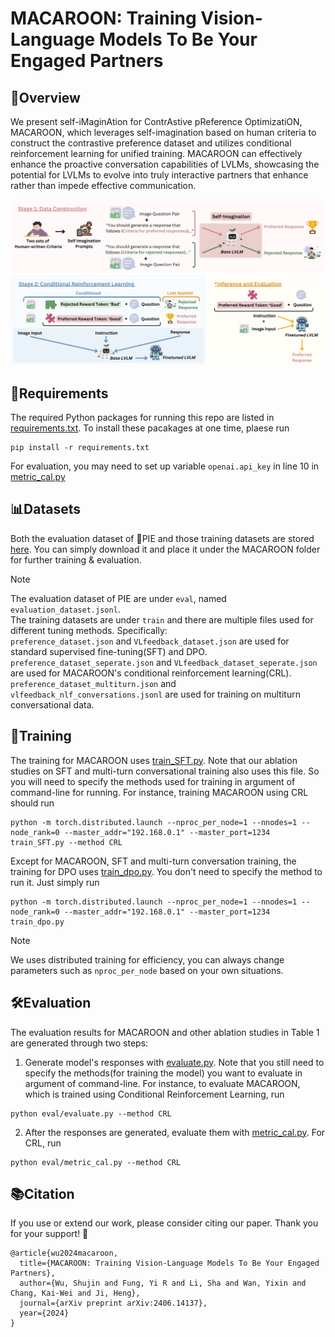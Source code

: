 # MACAROON: Training Vision-Language Models To Be Your Engaged Partners


## 🎀Overview
We present self-iMaginAtion for ContrAstive pReference OptimizatiON, MACAROON, which leverages self-imagination based on human criteria to construct the contrastive preference dataset and utilizes conditional reinforcement learning for unified training. MACAROON can effectively enhance the proactive conversation capabilities of LVLMs, showcasing the potential for LVLMs to evolve into truly interactive partners that enhance rather than impede effective communication.

![MACAROON](./MACAROON.jpg)
## 🌟Requirements
The required Python packages for running this repo are listed in [requirements.txt](./requirements.txt). To install these pacakages at one time, plaese run
```shell
pip install -r requirements.txt
```

For evaluation, you may need to set up variable `openai.api_key` in line 10 in [metric_cal.py](./eval/metric_cal.py)

## 📊Datasets
Both the evaluation dataset of 🍰PIE and those training datasets are stored [here](https://drive.google.com/drive/folders/1MSxrwENeTALKmhvthbCx15BvgHM9sTDW?usp=drive_link). You can simply download it and place it under the MACAROON folder for further training & evaluation.

> [!NOTE]  
> The evaluation dataset of PIE are under `eval`, named `evaluation_dataset.jsonl`.\
> The training datasets are under `train` and there are multiple files used for different tuning methods. Specifically: \
> `preference_dataset.json` and `VLfeedback_dataset.json` are used for standard supervised fine-tuning(SFT) and DPO.\
> `preference_dataset_seperate.json` and `VLfeedback_dataset_seperate.json` are used for MACAROON's conditional reinforcement learning(CRL).\
> `preference_dataset_multiturn.json` and `vlfeedback_nlf_conversations.jsonl` are used for training on multiturn conversational data.

## 🚀Training
The training for MACAROON uses [train_SFT.py](./train/train_SFT.py). Note that our ablation studies on SFT and multi-turn conversational training also uses this file. So you will need to specify the methods used for training in argument of command-line for running. For instance, training MACAROON using CRL should run
```shell
python -m torch.distributed.launch --nproc_per_node=1 --nnodes=1 --node_rank=0 --master_addr="192.168.0.1" --master_port=1234 train_SFT.py --method CRL 
```
Except for MACAROON, SFT and multi-turn conversation training, the training for DPO uses [train_dpo.py](./train/train_dpo.py). You don't need to specify the method to run it. Just simply run 
```shell
python -m torch.distributed.launch --nproc_per_node=1 --nnodes=1 --node_rank=0 --master_addr="192.168.0.1" --master_port=1234 train_dpo.py
```
> [!NOTE]  
> We uses distributed training for efficiency, you can always change parameters such as `nproc_per_node` based on your own situations. 

## 🛠️Evaluation
The evaluation results for MACAROON and other ablation studies in Table 1 are generated through two steps:
1. Generate model's responses with [evaluate.py](./eval/evaluate.py). Note that you still need to specify the methods(for training the model) you want to evaluate in argument of command-line. For instance, to evaluate MACAROON, which is trained using Conditional Reinforcement Learning, run
```shell
python eval/evaluate.py --method CRL
```
2. After the responses are generated, evaluate them with [metric_cal.py](./eval/metric_cal.py). For CRL, run
```shell
python eval/metric_cal.py --method CRL
```

## 📚Citation
If you use or extend our work, please consider citing our paper. Thank you for your support! 🥰
```shell
@article{wu2024macaroon,
  title={MACAROON: Training Vision-Language Models To Be Your Engaged Partners},
  author={Wu, Shujin and Fung, Yi R and Li, Sha and Wan, Yixin and Chang, Kai-Wei and Ji, Heng},
  journal={arXiv preprint arXiv:2406.14137},
  year={2024}
}
```

